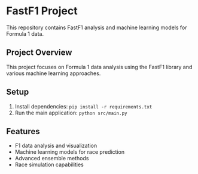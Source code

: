 # FastF1 Project

This repository contains FastF1 analysis and machine learning models for Formula 1 data.

## Project Overview

This project focuses on Formula 1 data analysis using the FastF1 library and various machine learning approaches.

## Setup

1. Install dependencies: `pip install -r requirements.txt`
2. Run the main application: `python src/main.py`

## Features

- F1 data analysis and visualization
- Machine learning models for race prediction
- Advanced ensemble methods
- Race simulation capabilities 